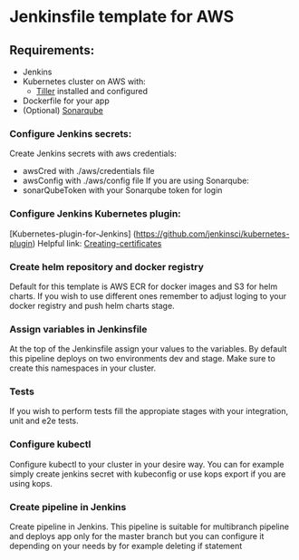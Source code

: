 # Jenkinsfile template for AWS

## Requirements:
- Jenkins
- Kubernetes cluster on AWS with:
   - [Tiller](https://helm.sh/docs/intro/install/) installed and configured 
- Dockerfile for your app   
- (Optional) [Sonarqube](https://docs.sonarqube.org/latest/)

### Configure Jenkins secrets:
Create Jenkins secrets with aws credentials:
 - awsCred with ./aws/credentials file
 - awsConfig with ./aws/config file
 If you are using Sonarqube:
 - sonarQubeToken with your Sonarqube token for login

 ### Configure Jenkins Kubernetes plugin:
[Kubernetes-plugin-for-Jenkins] (https://github.com/jenkinsci/kubernetes-plugin)
Helpful link:
[Creating-certificates](https://illya-chekrygin.com/2017/08/26/configuring-certificates-for-jenkins-kubernetes-plugin-0-12/)

### Create helm repository and docker registry
Default for this template is AWS ECR for docker images and S3 for helm charts.
If you wish to use different ones remember to adjust loging to your docker registry and push helm charts stage.

### Assign variables in Jenkinsfile
At the top of the Jenkinsfile assign your values to the variables. By default this pipeline deploys on two environments dev and stage. Make sure to create this namespaces in your cluster. 

### Tests
If you wish to perform tests fill the appropiate stages with your integration, unit and e2e tests.

### Configure kubectl 
Configure kubectl to your cluster in your desire way. You can for example simply create jenkins secret with kubeconfig or use kops export if you are using kops. 

### Create pipeline in Jenkins
Create pipeline in Jenkins. This pipeline is suitable for multibranch pipeline and deploys app only for the master branch but you can configure it depending on your needs by for example deleting if statement